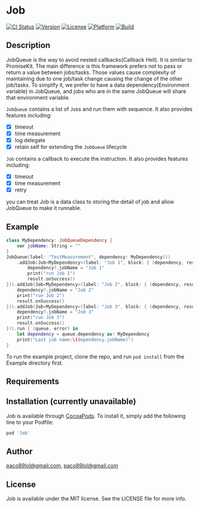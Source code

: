 # Job

[![CI Status](https://img.shields.io/travis/paco89lol@gmail.com/Job.svg?style=flat)](https://travis-ci.org/paco89lol@gmail.com/Job)
[![Version](https://img.shields.io/cocoapods/v/Job.svg?style=flat)](https://cocoapods.org/pods/Job)
[![License](https://img.shields.io/cocoapods/l/Job.svg?style=flat)](https://cocoapods.org/pods/Job)
[![Platform](https://img.shields.io/cocoapods/p/Job.svg?style=flat)](https://cocoapods.org/pods/Job)
[![Build](https://github.com/paco-ambilab/JobQueue/workflows/Swift/badge.svg)](https://github.com/Tundaware/JobQueue/actions?query=workflow%3ASwift)

## Description

JobQueue is the way to avoid nested callbacks(Callback Hell). It is similar to PromiseKit. The main difference is this framework prefers not to pass or return a value between jobs/tasks. Those values cause complexity of maintaining due to one job/task change causing the change of the other job/tasks. To simplify it, we prefer to have a data dependency(Environment variable) in JobQueue, and jobs who are in the same JobQueue will share that environment variable.

`JobQueue` contains a list of  `Job`s and run them with sequence. It also provides features including:
- [X] timeout
- [X] time measurement
- [X] log delegate
- [X] retain self for extending the `JobQueue` lifecycle

`Job` contains a callback to execute the instruction. It also provides features including:
- [X] timeout
- [X] time measurement
- [X] retry

you can treat Job is a data class to storing the detail of job and allow JobQueue to make it runnable.

## Example

```swift
class MyDependency: JobQueueDependency {
    var jobName: String = ""
}
JobQueue(label: "TestMeasurement", dependency: MyDependency())
    .addJob(Job<MyDependency>(label: "Job 1", block: { (dependency, result) in
        dependency?.jobName = "Job 1"
        print("run Job 1")
        result.onSuccess()
})).addJob(Job<MyDependency>(label: "Job 2", block: { (dependency, result) in
    dependency?.jobName = "Job 2"
    print("run Job 2")
    result.onSuccess()
})).addJob(Job<MyDependency>(label: "Job 3", block: { (dependency, result) in
    dependency?.jobName = "Job 3"
    print("run Job 3")
    result.onSuccess()
})).run { (queue, error) in
    let dependency = queue.dependency as! MyDependency
    print("Last job name:\(dependency.jobName)")
}
```

To run the example project, clone the repo, and run `pod install` from the Example directory first.


## Requirements

## Installation (currently unavailable)

Job is available through [CocoaPods](https://cocoapods.org). To install
it, simply add the following line to your Podfile:

```ruby
pod 'Job'
```

## Author

paco89lol@gmail.com, paco89lol@gmail.com

## License

Job is available under the MIT license. See the LICENSE file for more info.
